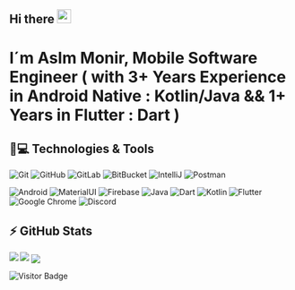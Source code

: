 ## Hi there <img src="https://media.giphy.com/media/hvRJCLFzcasrR4ia7z/giphy.gif" width="25px"></a>

# I´m  Aslm Monir, Mobile Software Engineer ( with 3+ Years Experience in Android Native : Kotlin/Java   &&  1+ Years in Flutter : Dart )

## 🚀💻 Technologies & Tools

  ![Git](https://img.shields.io/badge/-Git-black?style=flat-square&logo=git)
  ![GitHub](https://img.shields.io/badge/-GitHub-181717?style=flat-square&logo=github)
  ![GitLab](https://img.shields.io/badge/-GitLab-FCA121?style=flat-square&logo=gitlab)
  ![BitBucket](https://img.shields.io/badge/-BitBucket-darkblue?style=flat-square&logo=bitbucket)
  ![IntelliJ](https://img.shields.io/badge/-IntelliJ%20IDEA-black?style=flat-square&logo=jetbrains)
  ![Postman](https://img.shields.io/badge/Postman-black?style=flat-square&logo=postman)
  
  ![Android](https://img.shields.io/badge/Android-05150C?style=flat-square&logo=android)
  ![MaterialUI](https://img.shields.io/badge/-MatrialUI-0081CB?style=flat-square&logo=material-UI)
  ![Firebase](https://img.shields.io/badge/Firebase-black?style=flat-square&logo=firebase)
  ![Java](https://img.shields.io/badge/Java-orange?style=flat-square&logo=java)
  ![Dart](https://img.shields.io/badge/dart-%230175C2.svg?style=flat-square&logo=dart&logoColor=white)
  ![Kotlin]( https://img.shields.io/badge/Kotlin-black?style=flat-square&logo=kotlin)
  ![Flutter](https://img.shields.io/badge/Flutter-%2302569B.svg?style=flat-square&logo=Flutter&logoColor=white)
  ![Google Chrome](https://img.shields.io/badge/Chrome-black?style=flat-square&logo=google-chrome)
  ![Discord](https://img.shields.io/badge/Discord-black?style=flat-square&logo=discord)


## ⚡ GitHub Stats

<img align="left" src="https://github-readme-stats.vercel.app/api?username=Aslmmon&show_icons=true&count_private=true&theme=gruvbox" />
<img src="https://github-readme-stats.vercel.app/api/top-langs/?username=Aslmmon&layout=compact&count_private=true&theme=gruvbox" />
<a href="https://github.com/Aslmmon/Taskati" target="_blank"><img align="center" src="https://github-readme-stats.vercel.app/api/pin/?username=Aslmmon&repo=Taskati&theme=gruvbox""></a>

![Visitor Badge](https://visitor-badge.laobi.icu/badge?page_id=29543701)
